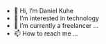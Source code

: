 - 👋 Hi, I’m Daniel Kuhe
- 👀 I’m interested in technology
- 🌱 I’m currently a freelancer ...
- 📫 How to reach me ...

<!---
DanielKuhe/DanielKuhe is a ✨ special ✨ repository because its `README.md` (this file) appears on your GitHub profile.
You can click the Preview link to take a look at your changes.
--->
